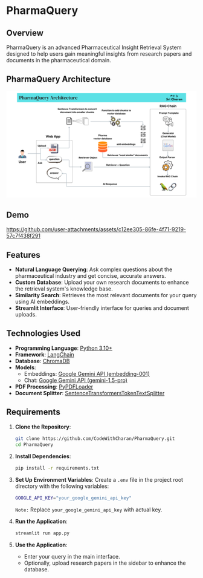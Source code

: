 # PharmaQuery

## Overview
PharmaQuery is an advanced Pharmaceutical Insight Retrieval System designed to help users gain meaningful insights from research papers and documents in the pharmaceutical domain.

## PharmaQuery Architecture
![PharmaQuery Architecture](./Images/PharmaQuery-Architecture.png)

## Demo
https://github.com/user-attachments/assets/c12ee305-86fe-4f71-9219-57c7f438f291

## Features
- **Natural Language Querying**: Ask complex questions about the pharmaceutical industry and get concise, accurate answers.
- **Custom Database**: Upload your own research documents to enhance the retrieval system's knowledge base.
- **Similarity Search**: Retrieves the most relevant documents for your query using AI embeddings.
- **Streamlit Interface**: User-friendly interface for queries and document uploads.

## Technologies Used
- **Programming Language**: [Python 3.10+](https://www.python.org/downloads/release/python-31011/)
- **Framework**: [LangChain](https://www.langchain.com/)
- **Database**: [ChromaDB](https://www.trychroma.com/)
- **Models**:
  - Embeddings: [Google Gemini API (embedding-001)](https://ai.google.dev/gemini-api/docs/embeddings)
  - Chat: [Google Gemini API (gemini-1.5-pro)](https://ai.google.dev/gemini-api/docs/models/gemini#gemini-1.5-pro)
- **PDF Processing**: [PyPDFLoader](https://python.langchain.com/docs/integrations/document_loaders/pypdfloader/)
- **Document Splitter**: [SentenceTransformersTokenTextSplitter](https://python.langchain.com/api_reference/text_splitters/sentence_transformers/langchain_text_splitters.sentence_transformers.SentenceTransformersTokenTextSplitter.html)

## Requirements
1. **Clone the Repository**:
   ```bash
   git clone https://github.com/CodeWithCharan/PharmaQuery.git
   cd PharmaQuery
   ```

2. **Install Dependencies**:
   ```bash
   pip install -r requirements.txt
   ```

3. **Set Up Environment Variables**:
   Create a `.env` file in the project root directory with the following variables:

    ```bash
    GOOGLE_API_KEY="your_google_gemini_api_key"
    ```

    `Note:` Replace `your_google_gemini_api_key` with actual key.

4. **Run the Application**:
   ```bash
   streamlit run app.py
   ```

5. **Use the Application**:
   - Enter your query in the main interface.
   - Optionally, upload research papers in the sidebar to enhance the database.